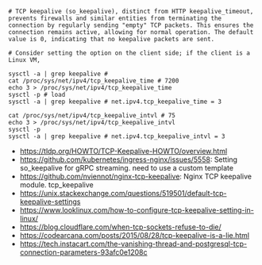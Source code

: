```
# TCP keepalive (so_keepalive), distinct from HTTP keepalive_timeout, prevents firewalls and similar entities from terminating the connection by regularly sending "empty" TCP packets. This ensures the connection remains active, allowing for normal operation. The default value is 0, indicating that no keepalive packets are sent.

# Consider setting the option on the client side; if the client is a Linux VM,

sysctl -a | grep keepalive # 
cat /proc/sys/net/ipv4/tcp_keepalive_time # 7200
echo 3 > /proc/sys/net/ipv4/tcp_keepalive_time
sysctl -p # load
sysctl -a | grep keepalive # net.ipv4.tcp_keepalive_time = 3

cat /proc/sys/net/ipv4/tcp_keepalive_intvl # 75
echo 3 > /proc/sys/net/ipv4/tcp_keepalive_intvl
sysctl -p
sysctl -a | grep keepalive # net.ipv4.tcp_keepalive_intvl = 3
```

- https://tldp.org/HOWTO/TCP-Keepalive-HOWTO/overview.html
- https://github.com/kubernetes/ingress-nginx/issues/5558: Setting so_keepalive for gRPC streaming. need to use a custom template
- https://github.com/nviennot/nginx-tcp-keepalive: Nginx TCP keepalive module. tcp_keepalive
- https://unix.stackexchange.com/questions/519501/default-tcp-keepalive-settings
- https://www.looklinux.com/how-to-configure-tcp-keepalive-setting-in-linux/
- https://blog.cloudflare.com/when-tcp-sockets-refuse-to-die/
- https://codearcana.com/posts/2015/08/28/tcp-keepalive-is-a-lie.html
- https://tech.instacart.com/the-vanishing-thread-and-postgresql-tcp-connection-parameters-93afc0e1208c
